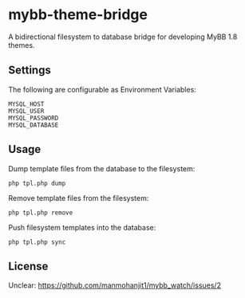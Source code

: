 # mybb-theme-bridge

A bidirectional filesystem to database bridge for developing MyBB 1.8 themes.  

## Settings

The following are configurable as Environment Variables:

```
MYSQL_HOST
MYSQL_USER
MYSQL_PASSWORD
MYSQL_DATABASE
```

## Usage

Dump template files from the database to the filesystem:

`php tpl.php dump`

Remove template files from the filesystem:

`php tpl.php remove`

Push filesystem templates into the database:

`php tpl.php sync`

## License

Unclear: https://github.com/manmohanjit1/mybb_watch/issues/2